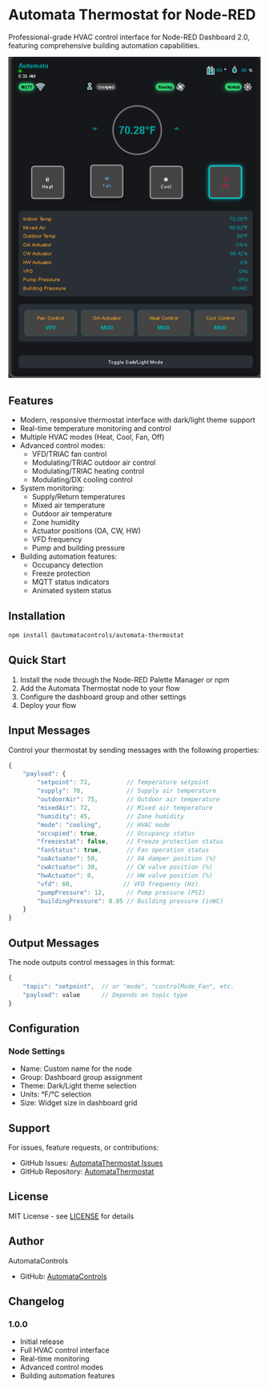 # Automata Thermostat for Node-RED

Professional-grade HVAC control interface for Node-RED Dashboard 2.0, featuring comprehensive building automation capabilities.

![Automata Thermostat Screenshot](https://raw.githubusercontent.com/AutomataControls/AutomataThermostat/main/nodes/icons/thermostat.png)

## Features

- Modern, responsive thermostat interface with dark/light theme support
- Real-time temperature monitoring and control
- Multiple HVAC modes (Heat, Cool, Fan, Off)
- Advanced control modes:
  - VFD/TRIAC fan control
  - Modulating/TRIAC outdoor air control
  - Modulating/TRIAC heating control
  - Modulating/DX cooling control
- System monitoring:
  - Supply/Return temperatures
  - Mixed air temperature
  - Outdoor air temperature
  - Zone humidity
  - Actuator positions (OA, CW, HW)
  - VFD frequency
  - Pump and building pressure
- Building automation features:
  - Occupancy detection
  - Freeze protection
  - MQTT status indicators
  - Animated system status

## Installation

```bash
npm install @automatacontrols/automata-thermostat
```

## Quick Start

1. Install the node through the Node-RED Palette Manager or npm
2. Add the Automata Thermostat node to your flow
3. Configure the dashboard group and other settings
4. Deploy your flow

## Input Messages

Control your thermostat by sending messages with the following properties:

```javascript
{
    "payload": {
        "setpoint": 72,          // Temperature setpoint
        "supply": 70,            // Supply air temperature
        "outdoorAir": 75,        // Outdoor air temperature
        "mixedAir": 72,          // Mixed air temperature
        "humidity": 45,          // Zone humidity
        "mode": "cooling",       // HVAC mode
        "occupied": true,        // Occupancy status
        "freezestat": false,     // Freeze protection status
        "fanStatus": true,       // Fan operation status
        "oaActuator": 50,        // OA damper position (%)
        "cwActuator": 30,        // CW valve position (%)
        "hwActuator": 0,         // HW valve position (%)
        "vfd": 60,              // VFD frequency (Hz)
        "pumpPressure": 12,      // Pump pressure (PSI)
        "buildingPressure": 0.05 // Building pressure (inWC)
    }
}
```

## Output Messages

The node outputs control messages in this format:

```javascript
{
    "topic": "setpoint",  // or "mode", "controlMode_Fan", etc.
    "payload": value      // Depends on topic type
}
```

## Configuration

### Node Settings
- Name: Custom name for the node
- Group: Dashboard group assignment
- Theme: Dark/Light theme selection
- Units: °F/°C selection
- Size: Widget size in dashboard grid

## Support

For issues, feature requests, or contributions:
- GitHub Issues: [AutomataThermostat Issues](https://github.com/AutomataControls/AutomataThermostat/issues)
- GitHub Repository: [AutomataThermostat](https://github.com/AutomataControls/AutomataThermostat)

## License

MIT License - see [LICENSE](LICENSE) for details

## Author

AutomataControls
- GitHub: [AutomataControls](https://github.com/AutomataControls)

## Changelog

### 1.0.0
- Initial release
- Full HVAC control interface
- Real-time monitoring
- Advanced control modes
- Building automation features